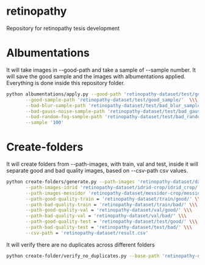 # retinopathy
Repository for retinopathy tesis development 

# Albumentations

It will take images in --good-path and take a sample of --sample number. It will save the good sample and the images with albumentations applied.
Everything is done inside this repository folder.

```bash
python albumentations/apply.py --good-path 'retinopathy-dataset/test/good/' \\\
       --good-sample-path 'retinopathy-dataset/test/good_sample/'  \\\
       --bad-blur-sample-path 'retinopathy-dataset/test/bad_blur_sample/' \\\
       --bad-gauss-noise-sample-path 'retinopathy-dataset/test/bad_gauss_noise_sample/' \\\
       --bad-random-fog-sample-path 'retinopathy-dataset/test/bad_random_fog_sample/' \\\
       --sample '100'
```
# Create-folders 

It will create folders from --path-images, with train, val and test, inside it will separate good and bad quality images, based on --csv-path csv values.

```bash
python create-folders/generate.py --path-images 'retinopathy-dataset/dataset/' \\\
       --path-images-idrid 'retinopathy-dataset/idrid-crop/idrid_crop/' \\\
       --path-images-messidor 'retinopathy-dataset/messidor-crop/messidor_crop/' \\\
       --path-good-quality-train = 'retinopathy-dataset/train/good/' \\\
       --path-bad-quality-train = 'retinopathy-dataset/train/bad/' \\\
       --path-good-quality-val = 'retinopathy-dataset/val/good/' \\\
       --path-bad-quality-val = 'retinopathy-dataset/val/bad/' \\\
       --path-good-quality-test = 'retinopathy-dataset/test/good/' \\\
       --path-bad-quality-test = 'retinopathy-dataset/test/bad/' \\\
       --csv-path = 'retinopathy-dataset/result.csv'
```
It will verify there are no duplicates across different folders

```bash
python create-folder/verify_no_duplicates.py --base-path 'retinopathy-dataset'
```

